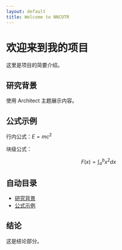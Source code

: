 ```yaml
---
layout: default
title: Welcome to NNCOTR
---
```


# 欢迎来到我的项目

这里是项目的简要介绍。  

## 研究背景
使用 Architect 主题展示内容。

## 公式示例
行内公式：$E = mc^2$  

块级公式：  

$$
F(x) = \int_a^b x^2 dx
$$

## 自动目录
- [研究背景](#研究背景)
- [公式示例](#公式示例)

## 结论
这是结论部分。
